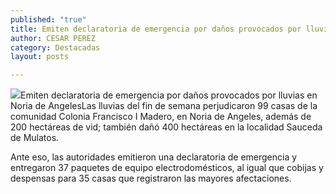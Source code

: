 ```yaml
---
published: "true"
title: Emiten declaratoria de emergencia por daños provocados por lluvias en Noria de Angeles
author: CESAR PEREZ
category: Destacadas
layout: posts

---
```


![](http://i.imgur.com/NSGUl4Bm.jpg)Emiten declaratoria de emergencia por daños provocados por lluvias en Noria de AngelesLas lluvias del fin de semana perjudicaron 99 casas de la comunidad Colonia Francisco I Madero, en Noria de Angeles, además de 200 hectáreas de vid; también dañó 400 hectáreas en la localidad Sauceda de Mulatos.

Ante eso, las autoridades emitieron una declaratoria de emergencia y entregaron 37 paquetes de equipo electrodomésticos, al igual que cobijas y despensas para 35 casas que registraron las mayores afectaciones.
